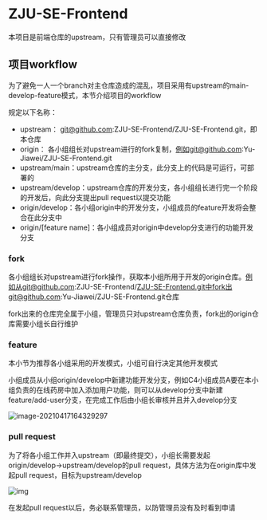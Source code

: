 # ZJU-SE-Frontend

本项目是前端仓库的upstream，只有管理员可以直接修改

## 项目workflow

为了避免一人一个branch对主仓库造成的混乱，项目采用有upstream的main-develop-feature模式，本节介绍项目的workflow

规定以下名称：

* upstream： git@github.com:ZJU-SE-Frontend/ZJU-SE-Frontend.git，即本仓库
* origin： 各小组组长对upstream进行的fork复制，例如git@github.com:Yu-Jiawei/ZJU-SE-Frontend.git
* upstream/main：upstream仓库的主分支，此分支上的代码是可运行，可部署的
* upstream/develop：upstream仓库的开发分支，各小组组长进行完一个阶段的开发后，向此分支提出pull request以提交功能
* origin/develop：各小组origin中的开发分支，小组成员的feature开发将会整合在此分支中
* origin/[feature name]：各小组成员对origin中develop分支进行的功能开发分支

### fork

各小组组长对upstream进行fork操作，获取本小组所用于开发的origin仓库。例如从git@github.com:ZJU-SE-Frontend/ZJU-SE-Frontend.git中fork出git@github.com:Yu-Jiawei/ZJU-SE-Frontend.git仓库

fork出来的仓库完全属于小组，管理员只对upstream仓库负责，fork出的origin仓库需要小组长自行维护

### feature

本小节为推荐各小组采用的开发模式，小组可自行决定其他开发模式

小组成员从小组origin/develop中新建功能开发分支，例如C4小组成员A要在本小组负责的在线药房中加入添加用户功能，则可以从develop分支中新建feature/add-user分支，在完成工作后由小组长审核并且并入develop分支

![image-20210417164329297](https://syh-pic-bed.oss-cn-shanghai.aliyuncs.com/20210417164329.png)

### pull request

为了将各小组工作并入upstream（即最终提交），小组长需要发起origin/develop→upstream/develop的pull request，具体方法为在origin库中发起pull request，目标为upstream/develop

![img](https://syh-pic-bed.oss-cn-shanghai.aliyuncs.com/20210417180759.jpg)

在发起pull request以后，务必联系管理员，以防管理员没有及时看到申请